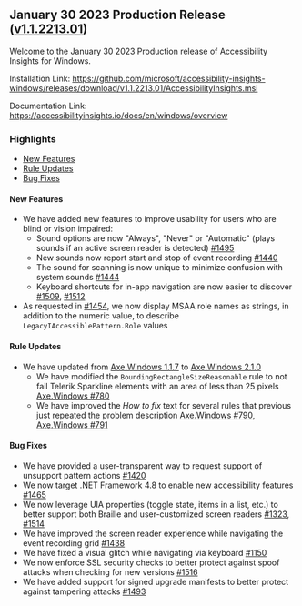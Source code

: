 ## January 30 2023 Production Release ([v1.1.2213.01](https://github.com/Microsoft/accessibility-insights-windows/releases/tag/v1.1.2213.01))

Welcome to the January 30 2023 Production release of Accessibility Insights for Windows.

Installation Link: https://github.com/microsoft/accessibility-insights-windows/releases/download/v1.1.2213.01/AccessibilityInsights.msi

Documentation Link: https://accessibilityinsights.io/docs/en/windows/overview

### Highlights

- [New Features](#new-features)
- [Rule Updates](#rule-updates)
- [Bug Fixes](#bug-fixes)

#### New Features

- We have added new features to improve usability for users who are blind or vision impaired:
  - Sound options are now "Always", "Never" or "Automatic" (plays sounds if an active screen reader is detected) [#1495](https://github.com/microsoft/accessibility-insights-windows/pull/1495)
  - New sounds now report start and stop of event recording [#1440](https://github.com/microsoft/accessibility-insights-windows/issues/1440)
  - The sound for scanning is now unique to minimize confusion with system sounds [#1444](https://github.com/microsoft/accessibility-insights-windows/issues/1444)
  - Keyboard shortcuts for in-app navigation are now easier to discover [#1509](https://github.com/microsoft/accessibility-insights-windows/pull/1509), [#1512](https://github.com/microsoft/accessibility-insights-windows/issues/1512)
- As requested in [#1454](https://github.com/microsoft/accessibility-insights-windows/issues/1454), we now display MSAA role names as strings, in addition to the numeric value, to describe `LegacyIAccessiblePattern.Role` values 

#### Rule Updates

- We have updated from [Axe.Windows 1.1.7](https://github.com/microsoft/axe-windows/releases/tag/v1.1.7) to [Axe.Windows 2.1.0](https://github.com/microsoft/axe-windows/releases/tag/v2.1.0)
  - We have modified the `BoundingRectangleSizeReasonable` rule to not fail Telerik Sparkline elements with an area of less than 25 pixels [Axe.Windows #780](https://github.com/microsoft/axe-windows/issues/780)
  - We have improved the _How to fix_ text for several rules that previous just repeated the problem description [Axe.Windows #790](https://github.com/microsoft/axe-windows/pull/790), [Axe.Windows #791](https://github.com/microsoft/axe-windows/pull/791)

#### Bug Fixes

- We have provided a user-transparent way to request support of unsupport pattern actions [#1420](https://github.com/microsoft/accessibility-insights-windows/issues/1420)
- We now target .NET Framework 4.8 to enable new accessibility features [#1465](https://github.com/microsoft/accessibility-insights-windows/issues/1465)
- We now leverage UIA properties (toggle state, items in a list, etc.) to better support both Braille and user-customized screen readers [#1323](https://github.com/microsoft/accessibility-insights-windows/issues/1323), [#1514](https://github.com/microsoft/accessibility-insights-windows/issues/1514)
- We have improved the screen reader experience while navigating the event recording grid [#1438](https://github.com/microsoft/accessibility-insights-windows/issues/1438)
- We have fixed a visual glitch while navigating via keyboard [#1150](https://github.com/microsoft/accessibility-insights-windows/issues/1150)
- We now enforce SSL security checks to better protect against spoof attacks when checking for new versions [#1516](https://github.com/microsoft/accessibility-insights-windows/pull/1516)
- We have added support for signed upgrade manifests to better protect against tampering attacks [#1493](https://github.com/microsoft/accessibility-insights-windows/pull/1493)


